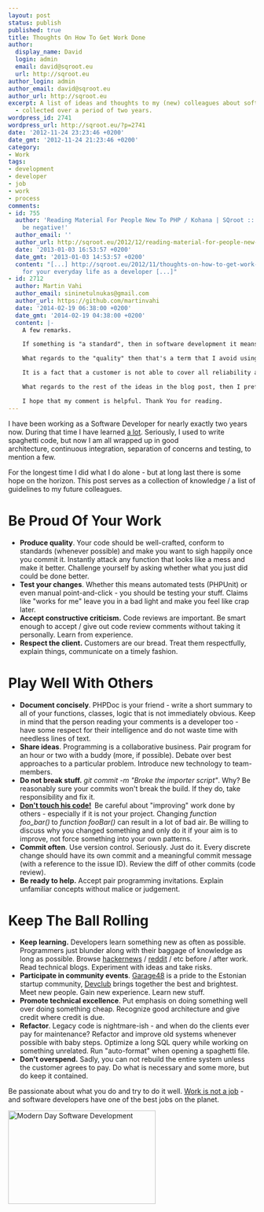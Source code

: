 ```yaml
---
layout: post
status: publish
published: true
title: Thoughts On How To Get Work Done
author:
  display_name: David
  login: admin
  email: david@sqroot.eu
  url: http://sqroot.eu
author_login: admin
author_email: david@sqroot.eu
author_url: http://sqroot.eu
excerpt: A list of ideas and thoughts to my (new) colleagues about software development
  - collected over a period of two years.
wordpress_id: 2741
wordpress_url: http://sqroot.eu/?p=2741
date: '2012-11-24 23:23:46 +0200'
date_gmt: '2012-11-24 21:23:46 +0200'
category:
- Work
tags:
- development
- developer
- job
- work
- process
comments:
- id: 755
  author: 'Reading Material For People New To PHP / Kohana | SQroot :: Don&#039;t
    be negative!'
  author_email: ''
  author_url: http://sqroot.eu/2012/12/reading-material-for-people-new-to-php-kohana/
  date: '2013-01-03 16:53:57 +0200'
  date_gmt: '2013-01-03 14:53:57 +0200'
  content: "[...] http://sqroot.eu/2012/11/thoughts-on-how-to-get-work-done/ - Guidelines
    for your everyday life as a developer [...]"
- id: 2712
  author: Martin Vahi
  author_email: sininetulnukas@gmail.com
  author_url: https://github.com/martinvahi
  date: '2014-02-19 06:38:00 +0200'
  date_gmt: '2014-02-19 04:38:00 +0200'
  content: |-
    A few remarks.

    If something is "a standard", then in software development it means that it's already technologically outdated. Ideas that have proven themselves, are helpful, but "standards", no way. As the saying goes: the good thing about "standards" is that there are so many to choose from.

    What regards to the "quality" then that's a term that I avoid using, because my understanding of "quality" often amounts to "reliability", whilst other peoples' understanding of "quality" amounts first and foremost to functionality and visual aspects. For example, according to my understanding IT-security related topics are only about reliability, the ability to withstand attackers. Computational complexity (memory usage patterns, etc.) are nothing but reliability in terms of being able to withstand greater data sets, etc.

    It is a fact that a customer is not able to cover all reliability aspects within its acceptance tests. Hence the ability of IT-companies to sell crap. After all, lack of reliability is something that appears after the system has been in use for years. The morale: only buy from providers that feel an urge to stay in business in the long run. Software companies that are owned by business people rather than IT-people differ from the ones that are owned by IT-people by a fact that business people can just move from IT-business to food industry or car industry or oil industry without suffering from the bad reputation that they earned by supplying unreliable software. Big Business can get away with far greater scams than freelancers, because freelancers must protect their reputation, but Big Business just dismisses a few managers, may be even the CEO, releases some professionally assembled Press Release and continues with an upgraded version of the same-old-same-old. An example: the British Petroleum and its Deepwater Horizon catastrophe. (I find it hard to believe that the managers of the British Petroleum suddenly started to take environmental safety seriously.)

    What regards to the rest of the ideas in the blog post, then I prefer to avoid making my current comment lengthier than it already is. If I were to summarize my comments about the rest of the ideas, then the key phrases would be: different people need to have the freedom to experiment with different approaches to stay motivated and to thrive, evolve; new "best practices" are created by the "sinners" of "old best practices"; expressions like "good" and "bad" reflect nothing but subjective preference, e.g. there is no "most optimal solution", only parameters that can differ from solution to solution, etc.

    I hope that my comment is helpful. Thank You for reading.
---
```


I have been working as a Software Developer for nearly exactly two years now. During that time I have learned <span style="text-decoration: underline;">a lot</span>. Seriously, I used to write spaghetti code, but now I am all wrapped up in good architecture, continuous integration, separation of concerns and testing, to mention a few.


For the longest time I did what I do alone - but at long last there is some hope on the horizon. This post serves as a collection of knowledge / a list of guidelines to my future colleagues.

<h1>Be Proud Of Your Work</h1>
<ul>
<li><strong>Produce quality</strong>. Your code should be well-crafted, conform to standards (whenever possible) and make you want to sigh happily once you commit it. Instantly attack any function that looks like a mess and make it better. Challenge yourself by asking whether what you just did could be done better.</li>
<li><strong>Test your changes</strong>. Whether this means automated tests (PHPUnit) or even manual point-and-click - you should be testing your stuff. Claims like "works for me" leave you in a bad light and make you feel like crap later.</li>
<li><strong>Accept constructive criticism.</strong> Code reviews are important. Be smart enough to accept / give out code review comments without taking it personally. Learn from experience.</li>
<li><strong>Respect the client.</strong> Customers are our bread. Treat them respectfully, explain things, communicate on a timely fashion.</li>
</ul>
<h1>Play Well With Others</h1>
<ul>
<li><strong>Document concisely</strong>. PHPDoc is your friend - write a short summary to all of your functions, classes, logic that is not immediately obvious. Keep in mind that the person reading your comments is a developer too - have some respect for their intelligence and do not waste time with needless lines of text.</li>
<li><strong>Share ideas</strong>. Programming is a collaborative business. Pair program for an hour or two with a buddy (more, if possible). Debate over best approaches to a particular problem. Introduce new technology to team-members.</li>
<li><strong>Do not break stuff.</strong> <em>git commit -m "Broke the importer script"</em>. Why? Be reasonably sure your commits won't break the build. If they do, take responsibility and fix it.</li>
<li><strong><a href="http://www.informit.com/articles/article.aspx?p=1926692">Don't touch his code!</a>  </strong>Be careful about "improving" work done by others - especially if it is not your project. Changing <em>function foo_bar()<strong> </strong></em>to<em> function fooBar()</em> can result in a lot of bad air. Be willing to discuss why you changed something and only do it if your aim is to improve, not force something into your own patterns.</li>
<li><strong>Commit often</strong>. Use version control. Seriously. Just do it. Every discrete change should have its own commit and a meaningful commit message (with a reference to the issue ID). Review the diff of other commits (code review).</li>
<li><strong>Be ready to help.</strong> Accept pair programming invitations. Explain unfamiliar concepts without malice or judgement.</li>
</ul>
<h1>Keep The Ball Rolling</h1>
<ul>
<li><strong>Keep learning.</strong> Developers learn something new as often as possible. Programmers just blunder along with their baggage of knowledge as long as possible. Browse <a href="http://news.ycombinator.com/">hackernews</a> / <a href="http://reddit.com/r/programming">reddit</a> / etc before / after work. Read technical blogs. Experiment with ideas and take risks.</li>
<li><strong>Participate in community events</strong>. <a href="http://sqroot.eu/2012/03/garage48-2012-tallinn-impressions/">Garage48</a> is a pride to the Estonian startup community, <a href="http://devclub.ee/">Devclub</a> brings together the best and brightest. Meet new people. Gain new experience. Learn new stuff.</li>
<li><strong>Promote technical excellence</strong>. Put emphasis on doing something well over doing something cheap. Recognize good architecture and give credit where credit is due.</li>
<li><strong>Refactor</strong>. Legacy code is nightmare-ish - and when do the clients ever pay for maintenance? Refactor and improve old systems whenever possible with baby steps. Optimize a long SQL query while working on something unrelated. Run "auto-format" when opening a spaghetti file.</li>
<li><strong>Don't overspend.</strong> Sadly, you can not rebuild the entire system unless the customer agrees to pay. Do what is necessary and some more, but do keep it contained.</li>
</ul>

Be passionate about what you do and try to do it well. <a href="http://workisnotajob.com/en">Work is not a job</a> - and software developers have one of the best jobs on the planet.


<a href="http://sqroot.eu/wp-content/uploads/2012/11/Modern-Day-Software-Development.jpg"><img class="aligncenter size-medium wp-image-2751" title="Modern Day Software Development" src="http://sqroot.eu/wp-content/uploads/2012/11/Modern-Day-Software-Development-300x190.jpg" alt="Modern Day Software Development" width="300" height="190" /></a>

